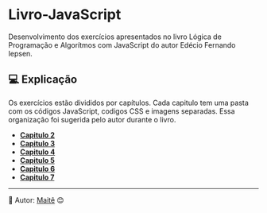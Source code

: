 # Livro-JavaScript
Desenvolvimento dos exercícios apresentados no livro Lógica de Programação e Algorítmos com JavaScript do autor Edécio Fernando Iepsen.

## :computer: Explicação
Os exercícios estão divididos por capítulos. Cada capitulo tem uma pasta com os códigos JavaScript, codigos CSS e imagens separadas. Essa organização foi sugerida pelo autor durante o livro.
* **[Capitulo 2](https://github.com/maitebecker/Livro-JavaScript/tree/main/cap2)**
* **[Capitulo 3](https://github.com/maitebecker/Livro-JavaScript/tree/main/cap3)**
* **[Capitulo 4](https://github.com/maitebecker/Livro-JavaScript/tree/main/cap4)**
* **[Capitulo 5](https://github.com/maitebecker/Livro-JavaScript/tree/main/cap5)**
* **[Capitulo 6](https://github.com/maitebecker/Livro-JavaScript/tree/main/cap6)**
* **[Capitulo 7](https://github.com/maitebecker/Livro-JavaScript/tree/main/cap7)**

---
:pushpin: Autor: [Maitê](https://github.com/maitebecker) 😊
